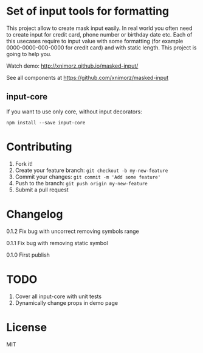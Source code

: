 # Set of input tools for formatting

This project allow to create mask input easily.
In real world you often need to create input for credit card, phone number or birthday date etc. 
Each of this usecases require to input value with some formatting (for example 0000-0000-000-0000 for credit card) and with static length. This project is going to help you.

Watch demo: http://xnimorz.github.io/masked-input/

See all components at https://github.com/xnimorz/masked-input

## input-core

If you want to use only core, without input decorators:

```
npm install --save input-core
```

# Contributing

1) Fork it!
2) Create your feature branch: `git checkout -b my-new-feature`
3) Commit your changes: `git commit -m 'Add some feature'`
4) Push to the branch: `git push origin my-new-feature`
5) Submit a pull request 

# Changelog

0.1.2 Fix bug with uncorrect removing symbols range

0.1.1 Fix bug with removing static symbol

0.1.0 First publish

# TODO

1) Cover all input-core with unit tests
2) Dynamically change props in demo page

# License

MIT

